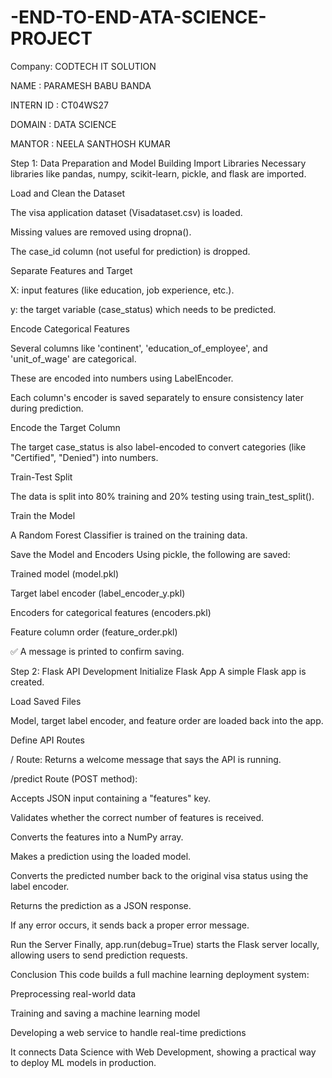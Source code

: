 # -END-TO-END-ATA-SCIENCE-PROJECT

Company: CODTECH IT SOLUTION

NAME : PARAMESH BABU BANDA

INTERN ID : CT04WS27

DOMAIN : DATA SCIENCE

MANTOR : NEELA SANTHOSH KUMAR

Step 1: Data Preparation and Model Building
Import Libraries
Necessary libraries like pandas, numpy, scikit-learn, pickle, and flask are imported.

Load and Clean the Dataset

The visa application dataset (Visadataset.csv) is loaded.

Missing values are removed using dropna().

The case_id column (not useful for prediction) is dropped.

Separate Features and Target

X: input features (like education, job experience, etc.).

y: the target variable (case_status) which needs to be predicted.

Encode Categorical Features

Several columns like 'continent', 'education_of_employee', and 'unit_of_wage' are categorical.

These are encoded into numbers using LabelEncoder.

Each column's encoder is saved separately to ensure consistency later during prediction.

Encode the Target Column

The target case_status is also label-encoded to convert categories (like "Certified", "Denied") into numbers.

Train-Test Split

The data is split into 80% training and 20% testing using train_test_split().

Train the Model

A Random Forest Classifier is trained on the training data.

Save the Model and Encoders
Using pickle, the following are saved:

Trained model (model.pkl)

Target label encoder (label_encoder_y.pkl)

Encoders for categorical features (encoders.pkl)

Feature column order (feature_order.pkl)

✅ A message is printed to confirm saving.

Step 2: Flask API Development
Initialize Flask App
A simple Flask app is created.

Load Saved Files

Model, target label encoder, and feature order are loaded back into the app.

Define API Routes

/ Route:
Returns a welcome message that says the API is running.

/predict Route (POST method):

Accepts JSON input containing a "features" key.

Validates whether the correct number of features is received.

Converts the features into a NumPy array.

Makes a prediction using the loaded model.

Converts the predicted number back to the original visa status using the label encoder.

Returns the prediction as a JSON response.

If any error occurs, it sends back a proper error message.

Run the Server
Finally, app.run(debug=True) starts the Flask server locally, allowing users to send prediction requests.

Conclusion
This code builds a full machine learning deployment system:

Preprocessing real-world data

Training and saving a machine learning model

Developing a web service to handle real-time predictions

It connects Data Science with Web Development, showing a practical way to deploy ML models in production.

